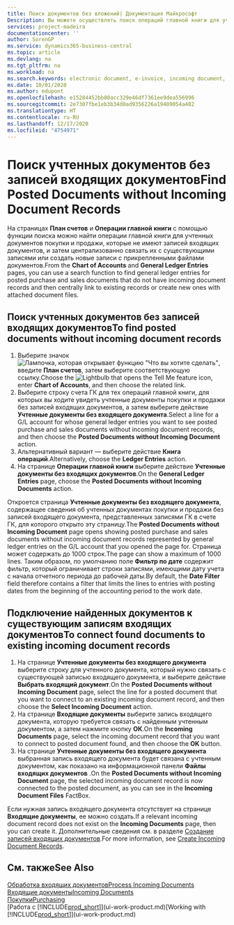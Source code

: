 ```yaml
---
title: Поиск документов без вложений| Документация Майкрософт
Description: Вы можете осуществлять поиск операций главной книги для учтенных документов покупок и продаж, у которых нет входящих электронных документов, например для импортированных счетов.
services: project-madeira
documentationcenter: ''
author: SorenGP
ms.service: dynamics365-business-central
ms.topic: article
ms.devlang: na
ms.tgt_pltfrm: na
ms.workload: na
ms.search.keywords: electronic document, e-invoice, incoming document, OCR, ecommerce, document exchange, import invoice
ms.date: 10/01/2020
ms.author: edupont
ms.openlocfilehash: e15284452bb80acc329e46df7361ee9dea556996
ms.sourcegitcommit: 2e7307fbe1eb3b34d0ad9356226a19409054a402
ms.translationtype: HT
ms.contentlocale: ru-RU
ms.lasthandoff: 12/17/2020
ms.locfileid: "4754971"
---
```

# <a name="find-posted-documents-without-incoming-document-records"></a><span data-ttu-id="77fb0-103">Поиск учтенных документов без записей входящих документов</span><span class="sxs-lookup"><span data-stu-id="77fb0-103">Find Posted Documents without Incoming Document Records</span></span>
<span data-ttu-id="77fb0-104">На страницах **План счетов** и **Операции главной книги** с помощью функции поиска можно найти операции главной книги для учтенных документов покупки и продажи, которые не имеют записей входящих документов, и затем централизованно связать их с существующими записями или создать новые записи с прикрепленными файлами документов.</span><span class="sxs-lookup"><span data-stu-id="77fb0-104">From the **Chart of Accounts** and **General Ledger Entries** pages, you can use a search function to find general ledger entries for posted purchase and sales documents that do not have incoming document records and then centrally link to existing records or create new ones with attached document files.</span></span>

## <a name="to-find-posted-documents-without-incoming-document-records"></a><span data-ttu-id="77fb0-105">Поиск учтенных документов без записей входящих документов</span><span class="sxs-lookup"><span data-stu-id="77fb0-105">To find posted documents without incoming document records</span></span>
1. <span data-ttu-id="77fb0-106">Выберите значок ![Лампочка, которая открывает функцию "Что вы хотите сделать"](media/ui-search/search_small.png "Что вы хотите сделать"), введите **План счетов**, затем выберите соответствующую ссылку.</span><span class="sxs-lookup"><span data-stu-id="77fb0-106">Choose the ![Lightbulb that opens the Tell Me feature](media/ui-search/search_small.png "Tell me what you want to do") icon, enter **Chart of Accounts**, and then choose the related link.</span></span>
2. <span data-ttu-id="77fb0-107">Выберите строку счета ГК для тех операций главной книги, для которых вы ходите увидеть учтенные документы покупки и продажи без записей входящих документов, а затем выберите действие **Учтенные документы без входящего документа**.</span><span class="sxs-lookup"><span data-stu-id="77fb0-107">Select a line for a G/L account for whose general ledger entries you want to see posted purchase and sales documents without incoming document records, and then choose the **Posted Documents without Incoming Document** action.</span></span>
3. <span data-ttu-id="77fb0-108">Альтернативный вариант — выберите действие **Книга операций**.</span><span class="sxs-lookup"><span data-stu-id="77fb0-108">Alternatively, choose the **Ledger Entries** action.</span></span>
4. <span data-ttu-id="77fb0-109">На странице **Операции главной книги** выберите действие **Учтенные документы без входящих документов**.</span><span class="sxs-lookup"><span data-stu-id="77fb0-109">On the **General Ledger Entries** page, choose the **Posted Documents without Incoming Documents** action.</span></span>

<span data-ttu-id="77fb0-110">Откроется страница **Учтенные документы без входящего документа**, содержащее сведения об учтенных документах покупки и продажи без записей входящего документа, представленных записями ГК в счете ГК, для которого открыто эту страницу.</span><span class="sxs-lookup"><span data-stu-id="77fb0-110">The **Posted Documents without Incoming Document** page opens showing posted purchase and sales documents without incoming document records represented by general ledger entries on the G/L account that you opened the page for.</span></span> <span data-ttu-id="77fb0-111">Страница может содержать до 1000 строк.</span><span class="sxs-lookup"><span data-stu-id="77fb0-111">The page can show a maximum of 1000 lines.</span></span> <span data-ttu-id="77fb0-112">Таким образом, по умолчанию поле **Фильтр по дате** содержит фильтр, который ограничивает строки записями, имеющими дату учета с начала отчетного периода до рабочей даты.</span><span class="sxs-lookup"><span data-stu-id="77fb0-112">By default, the **Date Filter** field therefore contains a filter that limits the lines to entries with posting dates from the beginning of the accounting period to the work date.</span></span>

## <a name="to-connect-found-documents-to-existing-incoming-document-records"></a><span data-ttu-id="77fb0-113">Подключение найденных документов к существующим записям входящих документов</span><span class="sxs-lookup"><span data-stu-id="77fb0-113">To connect found documents to existing incoming document records</span></span>
1. <span data-ttu-id="77fb0-114">На странице **Учтенные документы без входящего документа** выберите строку для учтенного документа, который нужно связать с существующей записью входящего документа, и выберите действие **Выбрать входящий документ**.</span><span class="sxs-lookup"><span data-stu-id="77fb0-114">On the **Posted Documents without Incoming Document** page, select the line for a posted document that you want to connect to an existing incoming document record, and then choose the **Select Incoming Document** action.</span></span>
2. <span data-ttu-id="77fb0-115">На странице **Входящие документы** выберите запись входящего документа, которую требуется связать с найденным учтенным документом, а затем нажмите кнопку **ОК**.</span><span class="sxs-lookup"><span data-stu-id="77fb0-115">On the **Incoming Documents** page, select the incoming document record that you want to connect to posted document found, and then choose the **OK** button.</span></span>
3. <span data-ttu-id="77fb0-116">На странице **Учтенные документы без входящего документа** выбранная запись входящего документа будет связана с учтенным документом, как показано на информационной панели **Файлы входящих документов** .</span><span class="sxs-lookup"><span data-stu-id="77fb0-116">On the **Posted Documents without Incoming Document** page, the selected incoming document record is now connected to the posted document, as you can see in the **Incoming Document Files** FactBox.</span></span>

<span data-ttu-id="77fb0-117">Если нужная запись входящего документа отсутствует на странице **Входящие документы**, ее можно создать.</span><span class="sxs-lookup"><span data-stu-id="77fb0-117">If a relevant incoming document record does not exist on the **Incoming Documents** page, then you can create it.</span></span> <span data-ttu-id="77fb0-118">Дополнительные сведения см. в разделе [Создание записей входящих документов](across-how-create-income-document-records.md).</span><span class="sxs-lookup"><span data-stu-id="77fb0-118">For more information, see [Create Incoming Document Records](across-how-create-income-document-records.md).</span></span>

## <a name="see-also"></a><span data-ttu-id="77fb0-119">См. также</span><span class="sxs-lookup"><span data-stu-id="77fb0-119">See Also</span></span>
[<span data-ttu-id="77fb0-120">Обработка входящих документов</span><span class="sxs-lookup"><span data-stu-id="77fb0-120">Process Incoming Documents</span></span>](across-process-income-documents.md)  
[<span data-ttu-id="77fb0-121">Входящие документы</span><span class="sxs-lookup"><span data-stu-id="77fb0-121">Incoming Documents</span></span>](across-income-documents.md)  
[<span data-ttu-id="77fb0-122">Покупки</span><span class="sxs-lookup"><span data-stu-id="77fb0-122">Purchasing</span></span>](purchasing-manage-purchasing.md)  
<span data-ttu-id="77fb0-123">[Работа с [!INCLUDE[prod_short](includes/prod_short.md)]](ui-work-product.md)</span><span class="sxs-lookup"><span data-stu-id="77fb0-123">[Working with [!INCLUDE[prod_short](includes/prod_short.md)]](ui-work-product.md)</span></span>

